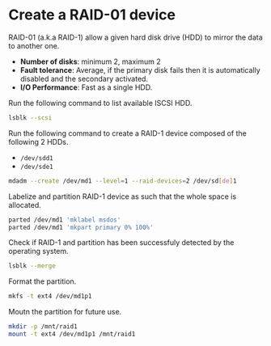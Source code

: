 # Create a RAID-01 device

RAID-01 (a.k.a RAID-1) allow a given hard disk drive (HDD) to mirror the data to another one.

* **Number of disks**: minimum 2, maximum 2
* **Fault tolerance**: Average, if the primary disk fails then it is automatically disabled and the secondary activated.
* **I/O Performance**: Fast as a single HDD.

Run the following command to list available ISCSI HDD.

```bash
lsblk --scsi
```

Run the following command to create a RAID-1 device composed of the following 2 HDDs.

* `/dev/sdd1`
* `/dev/sde1`

```bash
mdadm --create /dev/md1 --level=1 --raid-devices=2 /dev/sd[de]1
```

Labelize and partition RAID-1 device as such that the whole space is allocated.

```bash
parted /dev/md1 'mklabel msdos'
parted /dev/md1 'mkpart primary 0% 100%'
```

Check if RAID-1 and partition has been successfuly detected by the operating system.

```bash
lsblk --merge
```

Format the partition.

```bash
mkfs -t ext4 /dev/md1p1
```

Moutn the partition for future use.

```bash
mkdir -p /mnt/raid1
mount -t ext4 /dev/md1p1 /mnt/raid1
```